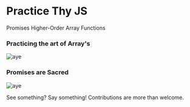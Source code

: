 # Practice Thy JS
Promises
Higher-Order Array Functions

### Practicing the art of Array's

![aye](http://iasc-culture.org/THR/channels/THR/wp-content/uploads/2014/10/hedgehog-array-logo_FLAT_72dpi3-e1413321466910.jpg)

### Promises are Sacred

![aye](http://www.titanmarineproducts.com/sites/default/files/chains/G30.jpg)

See something? Say something! Contributions are more than welcome.
